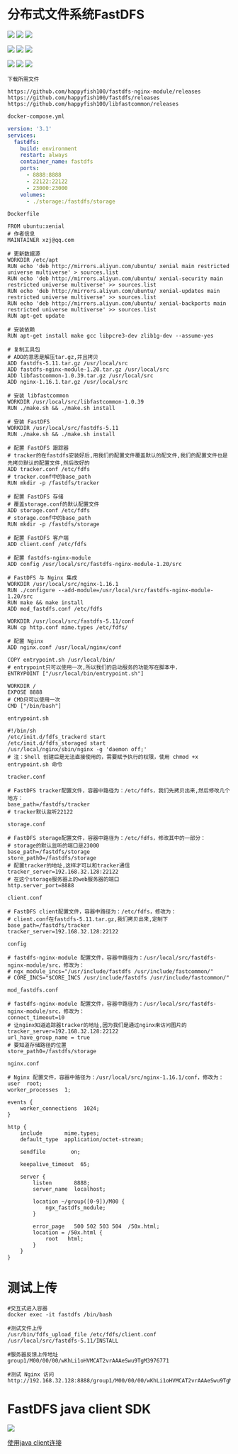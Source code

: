 # 分布式文件系统FastDFS

![](pics/分布式文件系统FastDFS01.png)
![](pics/分布式文件系统FastDFS02.png)
![](pics/分布式文件系统FastDFS03.png)

![](pics/分布式文件系统FastDFS04.png)
![](pics/追踪器和nginx.png)
![](pics/tracker为什么要使用nginx.png)

![](pics/分布式文件系统FastDFS05.png)
![](pics/分布式文件系统FastDFS06.png)
![](pics/分布式文件系统FastDFS07.png)

    下载所需文件

```shell script
https://github.com/happyfish100/fastdfs-nginx-module/releases
https://github.com/happyfish100/fastdfs/releases
https://github.com/happyfish100/libfastcommon/releases
```    

    docker-compose.yml

```yaml
version: '3.1'
services:
  fastdfs:
    build: environment
    restart: always
    container_name: fastdfs
    ports:
      - 8888:8888
      - 22122:22122
      - 23000:23000
    volumes:
      - ./storage:/fastdfs/storage
```

    Dockerfile

```shell script
FROM ubuntu:xenial
# 作者信息
MAINTAINER xzj@qq.com

# 更新数据源
WORKDIR /etc/apt
RUN echo 'deb http://mirrors.aliyun.com/ubuntu/ xenial main restricted universe multiverse' > sources.list
RUN echo 'deb http://mirrors.aliyun.com/ubuntu/ xenial-security main restricted universe multiverse' >> sources.list
RUN echo 'deb http://mirrors.aliyun.com/ubuntu/ xenial-updates main restricted universe multiverse' >> sources.list
RUN echo 'deb http://mirrors.aliyun.com/ubuntu/ xenial-backports main restricted universe multiverse' >> sources.list
RUN apt-get update

# 安装依赖
RUN apt-get install make gcc libpcre3-dev zlib1g-dev --assume-yes

# 复制工具包
# ADD的意思是解压tar.gz,并且拷贝
ADD fastdfs-5.11.tar.gz /usr/local/src
ADD fastdfs-nginx-module-1.20.tar.gz /usr/local/src
ADD libfastcommon-1.0.39.tar.gz /usr/local/src
ADD nginx-1.16.1.tar.gz /usr/local/src

# 安装 libfastcommon
WORKDIR /usr/local/src/libfastcommon-1.0.39
RUN ./make.sh && ./make.sh install

# 安装 FastDFS
WORKDIR /usr/local/src/fastdfs-5.11
RUN ./make.sh && ./make.sh install

# 配置 FastDFS 跟踪器
# tracker的在fastdfs安装好后,用我们的配置文件覆盖默认的配文件,我们的配置文件也是先拷贝默认的配置文件,然后改好的
ADD tracker.conf /etc/fdfs
# tracker.conf中的base_path
RUN mkdir -p /fastdfs/tracker

# 配置 FastDFS 存储
# 覆盖storage.conf的默认配置文件
ADD storage.conf /etc/fdfs
# storage.conf中的base_path
RUN mkdir -p /fastdfs/storage

# 配置 FastDFS 客户端
ADD client.conf /etc/fdfs

# 配置 fastdfs-nginx-module
ADD config /usr/local/src/fastdfs-nginx-module-1.20/src

# FastDFS 与 Nginx 集成
WORKDIR /usr/local/src/nginx-1.16.1
RUN ./configure --add-module=/usr/local/src/fastdfs-nginx-module-1.20/src
RUN make && make install
ADD mod_fastdfs.conf /etc/fdfs

WORKDIR /usr/local/src/fastdfs-5.11/conf
RUN cp http.conf mime.types /etc/fdfs/

# 配置 Nginx
ADD nginx.conf /usr/local/nginx/conf

COPY entrypoint.sh /usr/local/bin/
# entrypoint只可以使用一次,所以我们的启动服务的功能写在脚本中.
ENTRYPOINT ["/usr/local/bin/entrypoint.sh"]

WORKDIR /
EXPOSE 8888
# CMD只可以使用一次
CMD ["/bin/bash"]
```

    entrypoint.sh

```shell script
#!/bin/sh
/etc/init.d/fdfs_trackerd start
/etc/init.d/fdfs_storaged start
/usr/local/nginx/sbin/nginx -g 'daemon off;'
# 注：Shell 创建后是无法直接使用的，需要赋予执行的权限，使用 chmod +x entrypoint.sh 命令
```

    tracker.conf

```shell script
# FastDFS tracker配置文件，容器中路径为：/etc/fdfs，我们先拷贝出来,然后修改几个地方：
base_path=/fastdfs/tracker
# tracker默认监听22122
```

    storage.conf

```shell script
# FastDFS storage配置文件，容器中路径为：/etc/fdfs，修改其中的一部分：
# storage的默认监听的端口是23000
base_path=/fastdfs/storage
store_path0=/fastdfs/storage
# 配置tracker的地址,这样才可以和tracker通信
tracker_server=192.168.32.128:22122
# 在这个storage服务器上的web服务器的端口
http.server_port=8888
```

    client.conf

```shell script
# FastDFS client配置文件，容器中路径为：/etc/fdfs，修改为：
# client.conf在fastdfs-5.11.tar.gz,我们拷贝出来,定制下
base_path=/fastdfs/tracker
tracker_server=192.168.32.128:22122
```    

    config

```shell script
# fastdfs-nginx-module 配置文件，容器中路径为：/usr/local/src/fastdfs-nginx-module/src，修改为：
# ngx_module_incs="/usr/include/fastdfs /usr/include/fastcommon/"
# CORE_INCS="$CORE_INCS /usr/include/fastdfs /usr/include/fastcommon/"
```

    mod_fastdfs.conf

```shell script
# fastdfs-nginx-module 配置文件，容器中路径为：/usr/local/src/fastdfs-nginx-module/src，修改为：
connect_timeout=10
# 让nginx知道追踪器tracker的地址,因为我们是通过nginx来访问图片的
tracker_server=192.168.32.128:22122
url_have_group_name = true
# 要知道存储路径的位置
store_path0=/fastdfs/storage
```

    nginx.conf

```shell script
# Nginx 配置文件，容器中路径为：/usr/local/src/nginx-1.16.1/conf，修改为：
user  root;
worker_processes  1;

events {
    worker_connections  1024;
}

http {
    include       mime.types;
    default_type  application/octet-stream;

    sendfile        on;

    keepalive_timeout  65;

    server {
        listen       8888;
        server_name  localhost;

        location ~/group([0-9])/M00 {
            ngx_fastdfs_module;
        }

        error_page   500 502 503 504  /50x.html;
        location = /50x.html {
            root   html;
        }
    }
}
```

# 测试上传

```shell script
#交互式进入容器
docker exec -it fastdfs /bin/bash

#测试文件上传
/usr/bin/fdfs_upload_file /etc/fdfs/client.conf /usr/local/src/fastdfs-5.11/INSTALL

#服务器反馈上传地址
group1/M00/00/00/wKhLi1oHVMCAT2vrAAAeSwu9TgM3976771

#测试 Nginx 访问
http://192.168.32.128:8888/group1/M00/00/00/wKhLi1oHVMCAT2vrAAAeSwu9TgM3976771
```

# FastDFS java client SDK

![](pics/java连接fastdfs原理.png)

[使用java client连接](https://github.com/happyfish100/fastdfs-client-java)